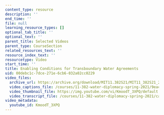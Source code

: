 ```yaml
---
content_type: resource
description: ''
end_time: ''
file: null
learning_resource_types: []
optional_tab_title: ''
optional_text: ''
parent_title: Selected Videos
parent_type: CourseSection
related_resources_text: ''
resource_index_text: ''
resourcetype: Video
start_time: ''
title: Enabling Conditions for Transboundary Water Agreements
uid: 00debc1c-7dce-271e-6cb6-032a02cc0229
video_files:
  archive_url: https://archive.org/download/MIT11.382S21/MIT11_382S21_2-transboundary_water_300k.mp4
  video_captions_file: /courses/11-382-water-diplomacy-spring-2021/9eac0e9fab965f23ac34d2b0e1c36325_KmoodT_3XPQ.vtt
  video_thumbnail_file: https://img.youtube.com/vi/KmoodT_3XPQ/default.jpg
  video_transcript_file: /courses/11-382-water-diplomacy-spring-2021/cacb830723acf3939273106c04373d26_KmoodT_3XPQ.pdf
video_metadata:
  youtube_id: KmoodT_3XPQ
---
```

